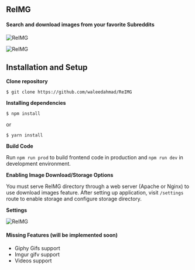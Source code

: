 ## ReIMG
#### Search and download images from your favorite Subreddits

![ReIMG](https://i.imgur.com/GJCv8BF.png)

![ReIMG](https://i.imgur.com/zRhVXX1.png)


## Installation and Setup
**Clone repository**

`
$ git clone https://github.com/waleedahmad/ReIMG
`

**Installing dependencies**

`
$ npm install
`

or

`
$ yarn install
`

**Build Code**

Run `npm run prod` to build frontend code in production and `npm run dev` in
development environment.

**Enabling Image Download/Storage Options**

You must serve ReIMG directory through a web server (Apache or Nginx) to use download images 
feature. After setting up application, visit `/settings` route to enable storage and configure
storage directory. 


**Settings**

![ReIMG](https://i.imgur.com/D5ySXEx.png)

#### Missing Features (will be implemented soon)
* Giphy Gifs support
* Imgur gifv support
* Videos support

 
